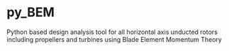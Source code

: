 # py_BEM
Python based design analysis tool for all horizontal axis unducted rotors including propellers and turbines using Blade Element Momentum Theory
